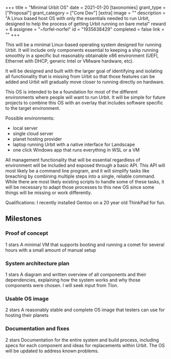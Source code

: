 +++
title = "Minimal Urbit OS"
date = 2021-01-20
[taxonomies]
grant_type = ["Proposal"]
grant_category = ["Core Dev"]
[extra]
image = ""
description = "A Linux based host OS with only the essentials needed to run Urbit, designed to help the process of getting Urbit running on bare metal"
reward = 6
assignee = "~forfel-norfel"
id = "1935638429"
completed = false
link = ""
+++

This will be a minimal Linux-based operating system designed for running Urbit. It will include only components essential to keeping a ship running smoothly in a specific but reasonably obtainable x86 environment (UEFI, Ethernet with DHCP, generic Intel or VMware hardware, etc).

It will be designed and built with the larger goal of identifying and isolating all functionality that is missing from Urbit so that those features can be added and Urbit will gradually move closer to running directly on hardware.

This OS is intended to be a foundation for most of the different environments where people will want to run Urbit. It will be simple for future projects to combine this OS with an overlay that includes software specific to the target environment.

Possible environments:

- local server
- single cloud server
- planet hosting provider
- laptop running Urbit with a native interface for Landscape
- one click Windows app that runs everything in WSL or a VM

All management functionality that will be essential regardless of environment will be included and exposed through a basic API. This API will most likely be a command line program, and it will simplify tasks like breaching by combining multiple steps into a single, reliable command. While there are most likely existing scripts to handle some of these tasks, it will be necessary to adapt those processes to this new OS since some things will be missing or work differently.

Qualifications: I recently installed Gentoo on a 20 year old ThinkPad for fun.

## Milestones

### Proof of concept

1 stars
A minimal VM that supports booting and running a comet for several hours with a small amount of manual setup

### System architecture plan

1 stars
A diagram and written overview of all components and their dependencies, explaining how the system works and why those components were chosen. I will seek input from Tlon.

### Usable OS image

2 stars
A reasonably stable and complete OS image that testers can use for hosting their planets

### Documentation and fixes

2 stars
Documentation for the entire system and build process, including specs for each component and ideas for replacements within Urbit. The OS will be updated to address known problems.
